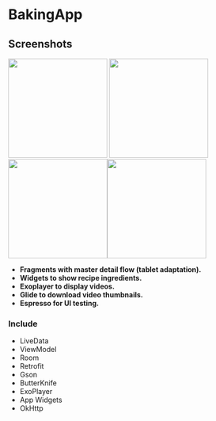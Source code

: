 # BakingApp

Screenshots
-----------
<div>
<img width="200" src="https://user-images.githubusercontent.com/32924058/51362629-caac5480-1b17-11e9-9173-f30f89d52ae0.png">
<img width="200" src="https://user-images.githubusercontent.com/32924058/51362632-cc761800-1b17-11e9-944b-009d77a0ffc8.png"><img width="200" src="https://user-images.githubusercontent.com/32924058/51362638-ce3fdb80-1b17-11e9-82ec-fc1c95cdce53.png"><img width="200" src="https://user-images.githubusercontent.com/32924058/51362642-d0099f00-1b17-11e9-85b3-677b58f22609.png">
</div>

* **Fragments with master detail flow (tablet adaptation).**
* **Widgets to show recipe ingredients.**
* **Exoplayer to display videos.**
* **Glide to download video thumbnails.**
* **Espresso for UI testing.**

### Include
* LiveData
* ViewModel
* Room
* Retrofit
* Gson
* ButterKnife
* ExoPlayer
* App Widgets
* OkHttp
